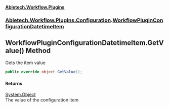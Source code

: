 #### [Abletech.Workflow.Plugins](index.md 'index')
### [Abletech.Workflow.Plugins.Configuration](Abletech_Workflow_Plugins_Configuration.md 'Abletech.Workflow.Plugins.Configuration').[WorkflowPluginConfigurationDatetimeItem](WorkflowPluginConfigurationDatetimeItem.md 'Abletech.Workflow.Plugins.Configuration.WorkflowPluginConfigurationDatetimeItem')
## WorkflowPluginConfigurationDatetimeItem.GetValue() Method
Gets the item value  
```csharp
public override object GetValue();
```
#### Returns
[System.Object](https://docs.microsoft.com/en-us/dotnet/api/System.Object 'System.Object')  
The value of the configuration item
